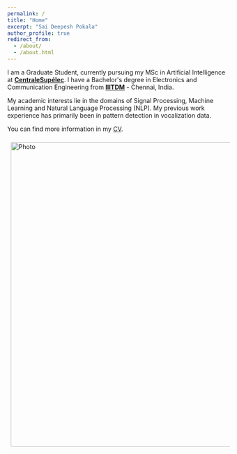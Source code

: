 ```yaml
---
permalink: /
title: "Home"
excerpt: "Sai Deepesh Pokala"
author_profile: true
redirect_from:
  - /about/
  - /about.html
---
```


I am a Graduate Student, currently pursuing my MSc in Artificial Intelligence at [**CentraleSupélec**](https://www.centralesupelec.fr/en). I have a Bachelor's degree in Electronics and Communication Engineering from [**IIITDM**](https://www.iiitdm.ac.in) - Chennai, India.

My academic interests lie in the domains of Signal Processing, Machine Learning and Natural Language Processing (NLP). My previous work experience has primarily been in pattern detection in vocalization data.

You can find more information in my [CV](https://saideepesh.github.io/files/PSD_CV_November_2020.pdf).


<img align="middle" src="https://saideepesh.github.io/files/Deepesh_Prague.jpeg?raw=true" alt="Photo" style="width: 700px; border-radius: 10px; padding: 8px 8px 8px 8px"/>
